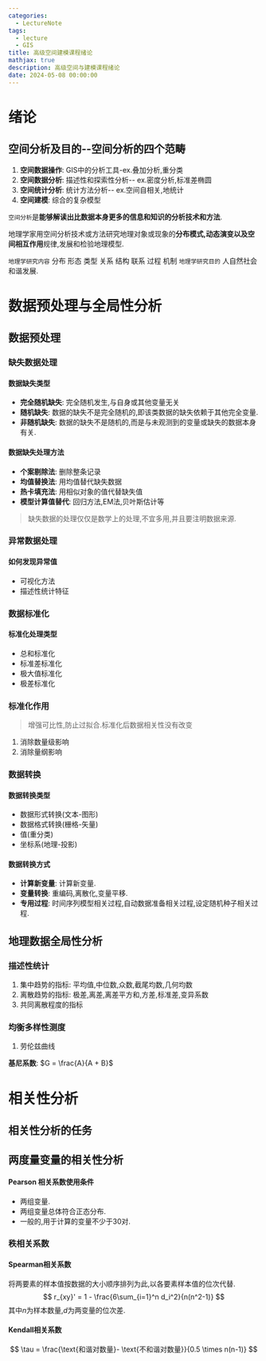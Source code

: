 ```yaml
---
categories:
  - LectureNote
tags:
  - lecture
  - GIS
title: 高级空间建模课程绪论
mathjax: true
description: 高级空间与建模课程绪论
date: 2024-05-08 00:00:00
---
```


# 绪论
## 空间分析及目的--空间分析的四个范畴
1. **空间数据操作**: GIS中的分析工具-ex.叠加分析,重分类
2. **空间数据分析**: 描述性和探索性分析-- ex.密度分析,标准差椭圆
3. **空间统计分析**: 统计方法分析-- ex.空间自相关,地统计
4. **空间建模**: 综合的复杂模型

`空间分析`是**能够解读出比数据本身更多的信息和知识的分析技术和方法**.

地理学家用空间分析技术或方法研究地理对象或现象的**分布模式,动态演变以及空间相互作用**规律,发展和检验地理模型.

`地理学研究内容` 分布 形态 类型 关系 结构 联系 过程 机制
`地理学研究目的` 人自然社会和谐发展.

# 数据预处理与全局性分析
## 数据预处理
### 缺失数据处理
#### 数据缺失类型
- **完全随机缺失**: 完全随机发生,与自身或其他变量无关
- **随机缺失**: 数据的缺失不是完全随机的,即该类数据的缺失依赖于其他完全变量.
- **非随机缺失**: 数据的缺失不是随机的,而是与未观测到的变量或缺失的数据本身有关.

#### 数据缺失处理方法
- **个案剔除法**: 删除整条记录
- **均值替换法**: 用均值替代缺失数据
- **热卡填充法**: 用相似对象的值代替缺失值
- **模型计算值替代**: 回归方法,EM法,贝叶斯估计等

> 缺失数据的处理仅仅是数学上的处理,不宜多用,并且要注明数据来源.

### 异常数据处理
#### 如何发现异常值
- 可视化方法
- 描述性统计特征

### 数据标准化
#### 标准化处理类型
- 总和标准化
- 标准差标准化
- 极大值标准化
- 极差标准化

### 标准化作用
> 增强可比性,防止过拟合.标准化后数据相关性没有改变

1. 消除数量级影响
2. 消除量纲影响

### 数据转换
#### 数据转换类型
- 数据形式转换(文本-图形)
- 数据格式转换(栅格-矢量)
- 值(重分类)
- 坐标系(地理-投影)

#### 数据转换方式
- **计算新变量**: 计算新变量.
- **变量转换**: 重编码,离散化,变量平移.
- **专用过程**: 时间序列模型相关过程,自动数据准备相关过程,设定随机种子相关过程.

## 地理数据全局性分析
### 描述性统计
1. 集中趋势的指标: 平均值,中位数,众数,截尾均数,几何均数
2. 离散趋势的指标: 极差,离差,离差平方和,方差,标准差,变异系数
3. 共同离散程度的指标

### 均衡多样性测度
1. 劳伦兹曲线

**基尼系数**: $G = \frac{A}{A + B}$

# 相关性分析
## 相关性分析的任务
## 两度量变量的相关性分析
#### Pearson 相关系数使用条件
- 两组变量.
- 两组变量总体符合正态分布.
- 一般的,用于计算的变量不少于30对.

### 秩相关系数
#### Spearman相关系数
将两要素的样本值按数据的大小顺序排列为此,以各要素样本值的位次代替.
$$
r_{xy}' = 1 - \frac{6\sum_{i=1}^n d_i^2}{n(n^2-1)}
$$
其中$n$为样本数量,$d$为两变量的位次差.
#### Kendall相关系数
$$
\tau = \frac{\text{和谐对数量}- \text{不和谐对数量}}{0.5 \times n(n-1)}
$$
